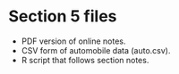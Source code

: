 # Section 5 files

- PDF version of online notes.
- CSV form of automobile data (auto.csv).
- R script that follows section notes.
